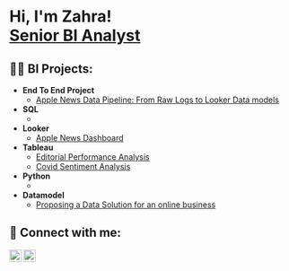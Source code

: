 <h1>Hi, I'm Zahra! <br/> <a href="https://www.linkedin.com/in/zahra-safdari-854726167/">Senior BI Analyst</a></h1>

<h2>👨‍💻 BI Projects:</h2>

- <b>End To End Project</b>
  - [Apple News Data Pipeline: From Raw Logs to Looker Data models](https://github.com/zarasash/DataPipeline)
- <b>SQL</b>
  - []() 
- <b>Looker</b>
  - [Apple News Dashboard](https://github.com/zarasash/lookerapplenews)
- <b>Tableau</b>
  - [Editorial Performance Analysis](https://public.tableau.com/app/profile/zahra.safdari.shadloo/viz/PerformanceAnalysis_16055486754070/Dashboard1)
  - [Covid Sentiment Analysis](https://public.tableau.com/app/profile/zahra.safdari.shadloo/viz/FinalOutput_16007136853130/Dashboard12)
- <b>Python</b>
  - []()
- <b>Datamodel </b>
  - [Proposing a Data Solution for an online business](https://docs.google.com/presentation/d/1Bfw5-fzlT4C-78cMm8NgJe5-gOEFvSmyv7jQgc0Uy9w/edit?usp=sharing)


<h2> 🤳 Connect with me:</h2>

[<img align="left" alt="JoshMadakor | LinkedIn" width="22px" src="https://cdn.jsdelivr.net/npm/simple-icons@v3/icons/linkedin.svg" />][linkedin]
[<img align="left" alt="JoshMadakor | Instagram" width="22px" src="https://cdn.jsdelivr.net/npm/simple-icons@v3/icons/instagram.svg" />][instagram]

[instagram]: https://www.instagram.com/zaraa_s
[linkedin]: https://www.linkedin.com/in/zahra-safdari-854726167/

<!--
**joshmadakor1/joshmadakor1** is a ✨ _special_ ✨ repository because its `README.md` (this file) appears on your GitHub profile.

Here are some ideas to get you started:

- 🔭 I’m currently working on ...
- 🌱 I’m currently learning ...
- 👯 I’m looking to collaborate on ...
- 🤔 I’m looking for help with ...
- 💬 Ask me about ...
- 📫 How to reach me: ...
- 😄 Pronouns: ...
- ⚡ Fun fact: ...
-->
